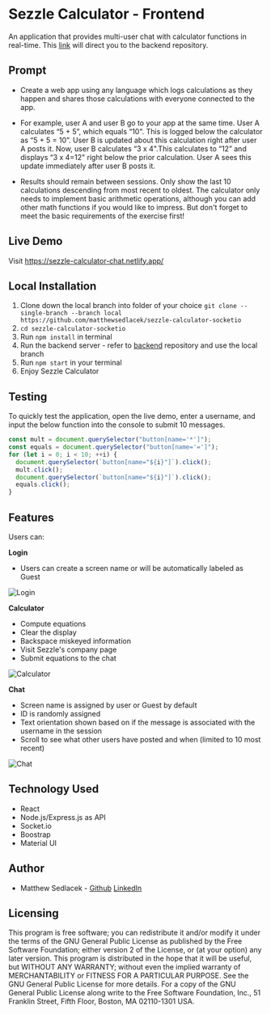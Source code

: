 # Sezzle Calculator - Frontend

An application that provides multi-user chat with calculator functions in real-time. This [link](https://github.com/matthewsedlacek/sezzle-node-express-api) will direct you to the backend repository.

## Prompt

- Create a web app using any language which logs calculations as they happen and shares those calculations with everyone connected to the app.

- For example, user A and user B go to your app at the same time. User A calculates “5 + 5”, which equals “10". This is logged below the calculator as “5 + 5 = 10”. User B is updated about this calculation right after user A posts it. Now, user B calculates “3 x 4".This calculates to “12” and displays “3 x 4=12" right below the prior calculation. User A sees this update immediately after user B posts it.

- Results should remain between sessions. Only show the last 10 calculations descending from most recent to oldest. The calculator only needs to implement basic arithmetic operations, although you can add other math functions if you would like to impress. But don't forget to meet the basic requirements of the exercise first!

## Live Demo

Visit https://sezzle-calculator-chat.netlify.app/

## Local Installation

1. Clone down the local branch into folder of your choice `git clone --single-branch --branch local https://github.com/matthewsedlacek/sezzle-calculator-socketio`
2. `cd sezzle-calculator-socketio`
3. Run `npm install` in terminal
4. Run the backend server - refer to [backend](https://github.com/matthewsedlacek/sezzle-node-express-api/tree/local) repository and use the local branch
5. Run `npm start` in your terminal
6. Enjoy Sezzle Calculator

## Testing

To quickly test the application, open the live demo, enter a username, and input the below function into the console to submit 10 messages.

```javascript
const mult = document.querySelector("button[name='*']");
const equals = document.querySelector("button[name='=']");
for (let i = 0; i < 10; ++i) {
  document.querySelector(`button[name="${i}"]`).click();
  mult.click();
  document.querySelector(`button[name="${i}"]`).click();
  equals.click();
}
```

## Features

Users can:

**Login**

- Users can create a screen name or will be automatically labeled as Guest

![Login](README_assets/Login.gif)

**Calculator**

- Compute equations
- Clear the display
- Backspace miskeyed information
- Visit Sezzle's company page
- Submit equations to the chat

![Calculator](README_assets/Calculator.gif)

**Chat**

- Screen name is assigned by user or Guest by default
- ID is randomly assigned
- Text orientation shown based on if the message is associated with the username in the session
- Scroll to see what other users have posted and when (limited to 10 most recent)

![Chat](README_assets/Chat.gif)

## Technology Used

- React
- Node.js/Express.js as API
- Socket.io
- Boostrap
- Material UI

## Author

- Matthew Sedlacek - [Github](https://github.com/matthewsedlacek) [LinkedIn](https://www.linkedin.com/in/matthew-sedlacek/)

## Licensing

This program is free software; you can redistribute it and/or modify it under the terms of the GNU General Public License as published by the Free Software Foundation; either version 2 of the License, or (at your option) any later version.
This program is distributed in the hope that it will be useful, but WITHOUT ANY WARRANTY; without even the implied warranty of MERCHANTABILITY or FITNESS FOR A PARTICULAR PURPOSE. See the GNU General Public License for more details.
For a copy of the GNU General Public License along write to the Free Software Foundation, Inc., 51 Franklin Street, Fifth Floor, Boston, MA 02110-1301 USA.
